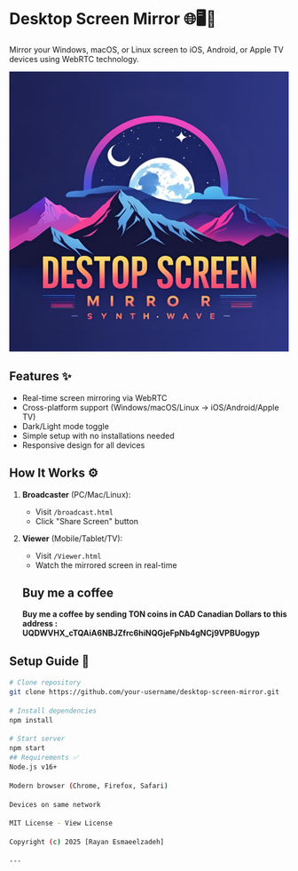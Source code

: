 # Desktop Screen Mirror 🌐🖥️📱

Mirror your Windows, macOS, or Linux screen to iOS, Android, or Apple TV devices using WebRTC technology.

![Demo](assets/favicons/favicon.jpg)

## Features ✨
- Real-time screen mirroring via WebRTC
- Cross-platform support (Windows/macOS/Linux → iOS/Android/Apple TV)
- Dark/Light mode toggle
- Simple setup with no installations needed
- Responsive design for all devices

## How It Works ⚙️
1. **Broadcaster** (PC/Mac/Linux):
   - Visit `/broadcast.html`
   - Click "Share Screen" button
2. **Viewer** (Mobile/Tablet/TV):
   - Visit `/Viewer.html`
   - Watch the mirrored screen in real-time


   ## Buy me a coffee
   **Buy me a coffee by sending TON coins in CAD Canadian Dollars to this address : UQDWVHX_cTQAiA6NBJZfrc6hiNQGjeFpNb4gNCj9VPBUogyp**
## Setup Guide 🚀
```bash
# Clone repository
git clone https://github.com/your-username/desktop-screen-mirror.git

# Install dependencies
npm install

# Start server
npm start
## Requirements ✅
Node.js v16+

Modern browser (Chrome, Firefox, Safari)

Devices on same network

MIT License - View License

Copyright (c) 2025 [Rayan Esmaeelzadeh]

---
